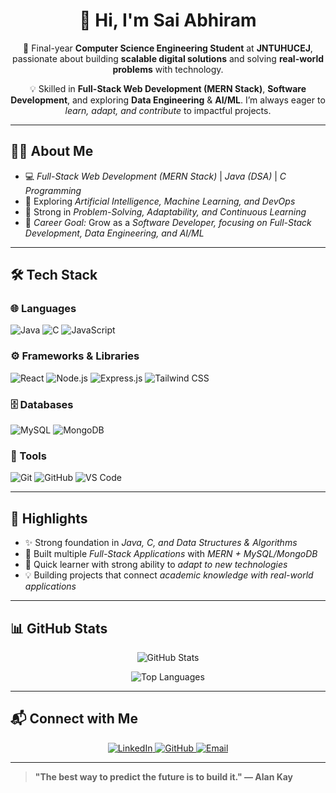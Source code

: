 <h1 align="center">👋 Hi, I'm Sai Abhiram</h1>

<p align="center">
🚀 Final-year <b>Computer Science Engineering Student</b> at <b>JNTUHUCEJ</b>, passionate about building <b>scalable digital solutions</b> and solving <b>real-world problems</b> with technology.
</p>

<p align="center">
💡 Skilled in <b>Full-Stack Web Development (MERN Stack)</b>, <b>Software Development</b>, and exploring <b>Data Engineering</b> & <b>AI/ML</b>.  
I’m always eager to <i>learn, adapt, and contribute</i> to impactful projects.
</p>

---

## 🧑‍💻 About Me

- 💻 *Full-Stack Web Development (MERN Stack)* | *Java (DSA)* | *C Programming*  
- 🤖 Exploring *Artificial Intelligence, Machine Learning, and DevOps*  
- 🧠 Strong in *Problem-Solving, Adaptability, and Continuous Learning*  
- 🎯 *Career Goal:* Grow as a *Software Developer, focusing on Full-Stack Development, Data Engineering, and AI/ML*  

---

## 🛠 Tech Stack  

### 🌐 Languages  
<div>
  <img src="https://img.shields.io/badge/Java-007396?style=for-the-badge&logo=openjdk&logoColor=white" alt="Java" />
  <img src="https://img.shields.io/badge/C-00599C?style=for-the-badge&logo=c&logoColor=white" alt="C" />
  <img src="https://img.shields.io/badge/JavaScript-F7DF1E?style=for-the-badge&logo=javascript&logoColor=black" alt="JavaScript" />
</div>  

### ⚙ Frameworks & Libraries  
<div>
  <img src="https://img.shields.io/badge/React-61DAFB?style=for-the-badge&logo=react&logoColor=black" alt="React" />
  <img src="https://img.shields.io/badge/Node.js-339933?style=for-the-badge&logo=nodedotjs&logoColor=white" alt="Node.js" />
  <img src="https://img.shields.io/badge/Express.js-404D59?style=for-the-badge" alt="Express.js" />
  <img src="https://img.shields.io/badge/TailwindCSS-38B2AC?style=for-the-badge&logo=tailwind-css&logoColor=white" alt="Tailwind CSS" />
</div>  

### 🗄 Databases  
<div>
  <img src="https://img.shields.io/badge/MySQL-4479A1?style=for-the-badge&logo=mysql&logoColor=white" alt="MySQL" />
  <img src="https://img.shields.io/badge/MongoDB-4EA94B?style=for-the-badge&logo=mongodb&logoColor=white" alt="MongoDB" />
</div>  

### 🔧 Tools  
<div>
  <img src="https://img.shields.io/badge/Git-F05032?style=for-the-badge&logo=git&logoColor=white" alt="Git" />
  <img src="https://img.shields.io/badge/GitHub-181717?style=for-the-badge&logo=github&logoColor=white" alt="GitHub" />
  <img src="https://img.shields.io/badge/VS_Code-007ACC?style=for-the-badge&logo=visual-studio-code&logoColor=white" alt="VS Code" />
</div>

---

## 🌟 Highlights  

- ✨ Strong foundation in *Java, C, and Data Structures & Algorithms*  
- 🚀 Built multiple *Full-Stack Applications* with *MERN + MySQL/MongoDB*  
- 🌱 Quick learner with strong ability to *adapt to new technologies*  
- 💡 Building projects that connect *academic knowledge with real-world applications*  

---

## 📊 GitHub Stats  

<p align="center">
  <img src="https://github-readme-stats.vercel.app/api?username=saiabhiram3754&show_icons=true&theme=radical&hide_border=true" alt="GitHub Stats" />
</p>

<p align="center">
  <img src="https://github-readme-stats.vercel.app/api/top-langs/?username=saiabhiram3754&layout=compact&theme=radical&hide_border=true" alt="Top Languages" />
</p>

---

## 📬 Connect with Me  

<div align="center">
  <a href="https://www.linkedin.com/in/sai-abhiram123" target="_blank">
    <img src="https://img.shields.io/badge/LinkedIn-0A66C2?style=for-the-badge&logo=linkedin&logoColor=white" alt="LinkedIn" />
  </a>
  <a href="https://github.com/saiabhiram3754" target="_blank">
    <img src="https://img.shields.io/badge/GitHub-181717?style=for-the-badge&logo=github&logoColor=white" alt="GitHub" />
  </a>
  <a href="mailto:saiabhiram29@gmail.com">
    <img src="https://img.shields.io/badge/Email-D14836?style=for-the-badge&logo=gmail&logoColor=white" alt="Email" />
  </a>
</div>

---

> **"The best way to predict the future is to build it." — Alan Kay**
